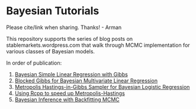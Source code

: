 # Bayesian Tutorials
Please cite/link when sharing. Thanks! - Arman

This repository supports the series of blog posts on stablemarkets.wordpress.com that walk through MCMC implementation for various classes of Bayesian models.

In order of publication:
1. [Bayesian Simple Linear Regression with Gibbs](https://stablemarkets.wordpress.com/2017/08/07/bayesian-simple-linear-regression-with-gibbs-sampling-in-r/)
2. [Blocked Gibbs for Bayesian Multivariate Linear Regression](https://stablemarkets.wordpress.com/2017/09/05/blocked-gibbs-sampling-in-r-for-bayesian-multiple-linear-regression/)
3. [Metropolis Hastings-in-Gibbs Sampler for Bayesian Logistic Regression](https://stablemarkets.wordpress.com/2017/11/07/metropolis-in-gibbs-sampling-and-runtime-analysis-with-profviz/)
4. [Using Rcpp to speed up Metropolis-Hastings](https://stablemarkets.wordpress.com/2018/03/16/speeding-up-metropolis-hastings-with-rcpp/)
5. [Bayesian Inference with Backfitting MCMC](https://wordpress.com/post/stablemarkets.wordpress.com/2130)
